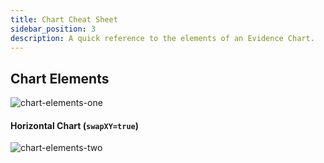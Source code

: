 ```yaml
---
title: Chart Cheat Sheet
sidebar_position: 3
description: A quick reference to the elements of an Evidence Chart.
---
```


## Chart Elements

![chart-elements-one](/img/chart-elements-one.png)

#### Horizontal Chart (`swapXY=true`)

![chart-elements-two](/img/chart-elements-two.png)
